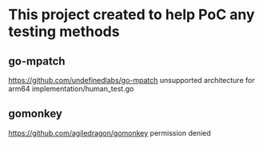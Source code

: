 # This project created to help PoC any testing methods

## go-mpatch
https://github.com/undefinedlabs/go-mpatch
unsupported architecture for arm64
implementation/human_test.go

## gomonkey
https://github.com/agiledragon/gomonkey
permission denied